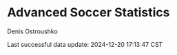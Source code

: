# Advanced Soccer Statistics
Denis Ostroushko

<!-- gfm -->

Last successful data update: 2024-12-20 17:13:47 CST
